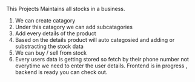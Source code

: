 This Projects Maintains all stocks in a business.
1. We can create catagory 
2. Under this catagory we can add subcatagories
3. Add every details of the product
4. Based on the details product will auto categosied and adding or substracting the stock data
5. We can buy / sell from stock
6. Every users data is getting stored so fetch by their phone number not everytime we need to enter the user details.
Frontend is in progress , backend is ready you can check out.
